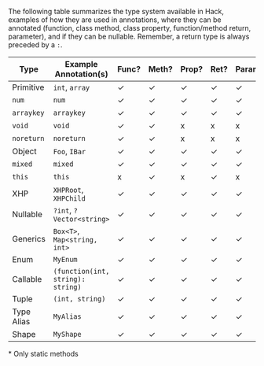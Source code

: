 The following table summarizes the type system available in Hack, examples of how they are used in annotations, where they can be annotated (function, class method, class property, function/method return, parameter), and if they can be nullable. Remember, a return type is always preceded by a `:`.

Type       |    Example Annotation(s)  |Func?|Meth?|Prop?|Ret?|Param?|Nullable?
-----------|------------------------------|-----|---- |-----|----|------|--
Primitive  |`int`, `array`                | ✓   |  ✓  | ✓   | ✓  | ✓    | ✓
`num`      |`num`                         | ✓   |  ✓  | ✓   | ✓  | ✓    | ✓
`arraykey` |`arraykey`                    | ✓   |  ✓  | ✓   | ✓  | ✓    | ✓
`void`     |`void`                        | ✓   |  ✓  | x   | x  | x    | x
`noreturn` |`noreturn`                    | ✓   |  ✓  | x   | x  | x    | x
Object     |`Foo`, `IBar`                 | ✓   |  ✓  | ✓   | ✓  | ✓    | ✓
`mixed`    |`mixed`                       | ✓   |  ✓  | ✓   | ✓  | ✓    | x
`this`     |`this`                        | x   |  ✓  | x   | ✓  | x    | ✓ 
XHP        |`XHPRoot`, `XHPChild`         | ✓   |  ✓  | ✓   | ✓  | ✓    | ✓
Nullable   |`?int`, `?Vector<string>`     | ✓   |  ✓  | ✓   | ✓  | ✓    | ✓
Generics   |`Box<T>`, `Map<string, int>`  | ✓   |  ✓  | ✓   | ✓  | ✓    | ✓
Enum       |`MyEnum`                      | ✓   |  ✓  | ✓   | ✓  | ✓    | ✓
Callable   |`(function(int, string): string)`|✓ |  ✓  | ✓   | ✓  | ✓    | ✓
Tuple      |`(int, string)`               | ✓   |  ✓  | ✓   | ✓  | ✓    | ✓
Type Alias |`MyAlias`                     | ✓   |  ✓  | ✓   | ✓  | ✓    | ✓
Shape      |`MyShape`                     | ✓   |  ✓  | ✓   | ✓  | ✓    | ✓

\* Only static methods
